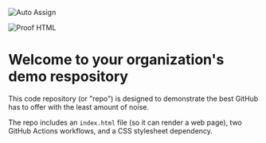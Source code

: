 ![Auto Assign](https://github.com/Stellermatrix/demo-repository/actions/workflows/auto-assign.yml/badge.svg)

![Proof HTML](https://github.com/Stellermatrix/demo-repository/actions/workflows/proof-html.yml/badge.svg)

# Welcome to your organization's demo respository
This code repository (or "repo") is designed to demonstrate the best GitHub has to offer with the least amount of noise.

The repo includes an `index.html` file (so it can render a web page), two GitHub Actions workflows, and a CSS stylesheet dependency.

